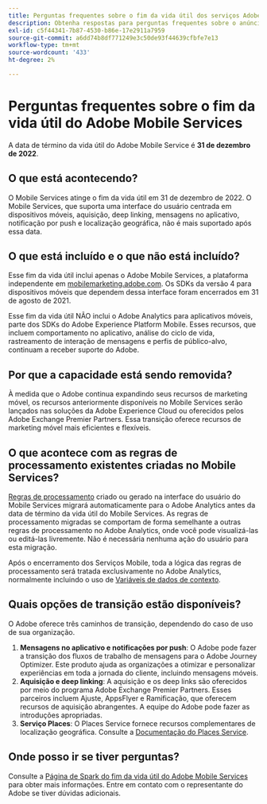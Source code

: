 ```yaml
---
title: Perguntas frequentes sobre o fim da vida útil dos serviços Adobe Mobile
description: Obtenha respostas para perguntas frequentes sobre o anúncio do fim da vida útil do Adobe Mobile Services.
exl-id: c5f44341-7b87-4530-b86e-17e2911a7959
source-git-commit: a6dd74b8df771249e3c50de93f44639cfbfe7e13
workflow-type: tm+mt
source-wordcount: '433'
ht-degree: 2%

---
```


# Perguntas frequentes sobre o fim da vida útil do Adobe Mobile Services

A data de término da vida útil do Adobe Mobile Service é **31 de dezembro de 2022**.

## O que está acontecendo?

O Mobile Services atinge o fim da vida útil em 31 de dezembro de 2022. O Mobile Services, que suporta uma interface do usuário centrada em dispositivos móveis, aquisição, deep linking, mensagens no aplicativo, notificação por push e localização geográfica, não é mais suportado após essa data.

## O que está incluído e o que não está incluído?

Esse fim da vida útil inclui apenas o Adobe Mobile Services, a plataforma independente em [mobilemarketing.adobe.com](https://mobilemarketing.adobe.com). Os SDKs da versão 4 para dispositivos móveis que dependem dessa interface foram encerrados em 31 de agosto de 2021.

Esse fim da vida útil NÃO inclui o Adobe Analytics para aplicativos móveis, parte dos SDKs do Adobe Experience Platform Mobile. Esses recursos, que incluem comportamento no aplicativo, análise do ciclo de vida, rastreamento de interação de mensagens e perfis de público-alvo, continuam a receber suporte do Adobe.

## Por que a capacidade está sendo removida?

À medida que o Adobe continua expandindo seus recursos de marketing móvel, os recursos anteriormente disponíveis no Mobile Services serão lançados nas soluções da Adobe Experience Cloud ou oferecidos pelos Adobe Exchange Premier Partners. Essa transição oferece recursos de marketing móvel mais eficientes e flexíveis.

## O que acontece com as regras de processamento existentes criadas no Mobile Services?

[Regras de processamento](https://experienceleague.adobe.com/docs/analytics/admin/admin-tools/processing-rules/processing-rules.html) criado ou gerado na interface do usuário do Mobile Services migrará automaticamente para o Adobe Analytics antes da data de término da vida útil do Mobile Services. As regras de processamento migradas se comportam de forma semelhante a outras regras de processamento no Adobe Analytics, onde você pode visualizá-las ou editá-las livremente. Não é necessária nenhuma ação do usuário para esta migração.

Após o encerramento dos Serviços Mobile, toda a lógica das regras de processamento será tratada exclusivamente no Adobe Analytics, normalmente incluindo o uso de [Variáveis de dados de contexto](https://experienceleague.adobe.com/docs/analytics/implementation/vars/page-vars/contextdata.html?lang=pt-BR).

## Quais opções de transição estão disponíveis?

O Adobe oferece três caminhos de transição, dependendo do caso de uso de sua organização.

1. **Mensagens no aplicativo e notificações por push**: O Adobe pode fazer a transição dos fluxos de trabalho de mensagens para o Adobe Journey Optimizer. Este produto ajuda as organizações a otimizar e personalizar experiências em toda a jornada do cliente, incluindo mensagens móveis.
1. **Aquisição e deep linking**: A aquisição e os deep links são oferecidos por meio do programa Adobe Exchange Premier Partners. Esses parceiros incluem Ajuste, AppsFlyer e Ramificação, que oferecem recursos de aquisição abrangentes. A equipe do Adobe pode fazer as introduções apropriadas.
1. **Serviço Places**: O Places Service fornece recursos complementares de localização geográfica. Consulte a [Documentação do Places Service](https://experienceleague.adobe.com/docs/places/using/home.html).

## Onde posso ir se tiver perguntas?

Consulte a [Página de Spark do fim da vida útil do Adobe Mobile Services](https://spark.adobe.com/page/C6D30y09zaRpD/) para obter mais informações. Entre em contato com o representante do Adobe se tiver dúvidas adicionais.

